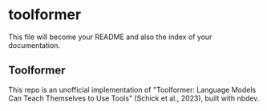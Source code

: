 toolformer
================

<!-- WARNING: THIS FILE WAS AUTOGENERATED! DO NOT EDIT! -->

This file will become your README and also the index of your
documentation.

## Toolformer

This repo is an unofficial implementation of "Toolformer: Language Models Can Teach Themselves to Use Tools" (Schick et al., 2023), built with nbdev.
